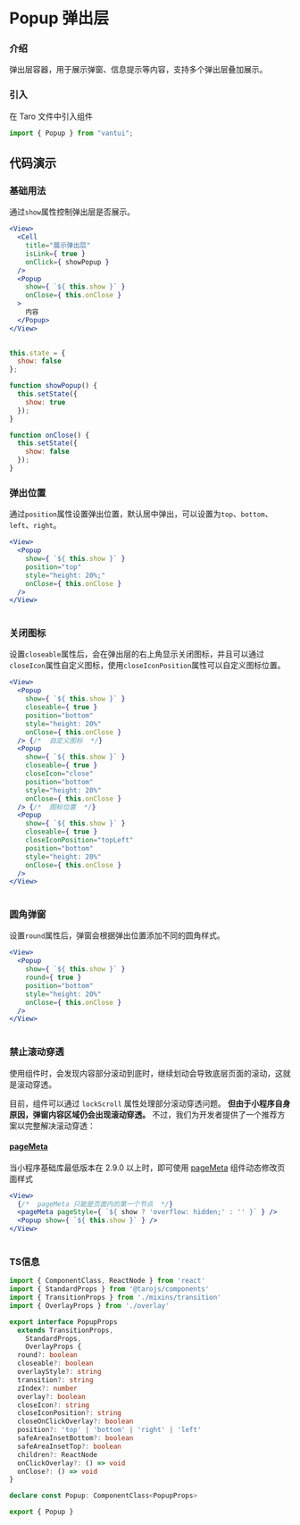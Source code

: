 # Popup 弹出层

### 介绍

弹出层容器，用于展示弹窗、信息提示等内容，支持多个弹出层叠加展示。

### 引入

在 Taro 文件中引入组件

```js
import { Popup } from "vantui"; 
```

## 代码演示

### 基础用法

通过`show`属性控制弹出层是否展示。

```jsx
<View>
  <Cell
    title="展示弹出层"
    isLink={ true }
    onClick={ showPopup }
  />
  <Popup
    show={ `${ this.show }` }
    onClose={ this.onClose }
  >
    内容
  </Popup>
</View>
 
```

```js
this.state = {
  show: false
};

function showPopup() {
  this.setState({
    show: true
  });
}

function onClose() {
  this.setState({
    show: false
  });
} 
```

### 弹出位置

通过`position`属性设置弹出位置，默认居中弹出，可以设置为`top`、`bottom`、`left`、`right`。

```jsx
<View>
  <Popup
    show={ `${ this.show }` }
    position="top"
    style="height: 20%;"
    onClose={ this.onClose }
  />
</View>
 
```

### 关闭图标

设置`closeable`属性后，会在弹出层的右上角显示关闭图标，并且可以通过`closeIcon`属性自定义图标，使用`closeIconPosition`属性可以自定义图标位置。

```jsx
<View>
  <Popup
    show={ `${ this.show }` }
    closeable={ true }
    position="bottom"
    style="height: 20%"
    onClose={ this.onClose }
  /> {/*  自定义图标  */}
  <Popup
    show={ `${ this.show }` }
    closeable={ true }
    closeIcon="close"
    position="bottom"
    style="height: 20%"
    onClose={ this.onClose }
  /> {/*  图标位置  */}
  <Popup
    show={ `${ this.show }` }
    closeable={ true }
    closeIconPosition="topLeft"
    position="bottom"
    style="height: 20%"
    onClose={ this.onClose }
  />
</View>
 
```

### 圆角弹窗

设置`round`属性后，弹窗会根据弹出位置添加不同的圆角样式。

```jsx
<View>
  <Popup
    show={ `${ this.show }` }
    round={ true }
    position="bottom"
    style="height: 20%"
    onClose={ this.onClose }
  />
</View>
 
```

### 禁止滚动穿透

使用组件时，会发现内容部分滚动到底时，继续划动会导致底层页面的滚动，这就是滚动穿透。

目前，组件可以通过 `lockScroll` 属性处理部分滚动穿透问题。 **但由于小程序自身原因，弹窗内容区域仍会出现滚动穿透。** 不过，我们为开发者提供了一个推荐方案以完整解决滚动穿透：

#### [pageMeta](https://developers.weixin.qq.com/miniprogram/dev/component/pageMeta.html)

当小程序基础库最低版本在 2.9.0 以上时，即可使用 [pageMeta](https://developers.weixin.qq.com/miniprogram/dev/component/pageMeta.html) 组件动态修改页面样式

```jsx
<View>
  {/*  pageMeta 只能是页面内的第一个节点  */}
  <pageMeta pageStyle={ `${ show ? 'overflow: hidden;' : '' }` } />
  <Popup show={ `${ this.show }` } />
</View>
 
```
### TS信息
```ts 
import { ComponentClass, ReactNode } from 'react'
import { StandardProps } from '@tarojs/components'
import { TransitionProps } from './mixins/transition'
import { OverlayProps } from './overlay'

export interface PopupProps
  extends TransitionProps,
    StandardProps,
    OverlayProps {
  round?: boolean
  closeable?: boolean
  overlayStyle?: string
  transition?: string
  zIndex?: number
  overlay?: boolean
  closeIcon?: string
  closeIconPosition?: string
  closeOnClickOverlay?: boolean
  position?: 'top' | 'bottom' | 'right' | 'left'
  safeAreaInsetBottom?: boolean
  safeAreaInsetTop?: boolean
  children?: ReactNode
  onClickOverlay?: () => void
  onClose?: () => void
}

declare const Popup: ComponentClass<PopupProps>

export { Popup }
```